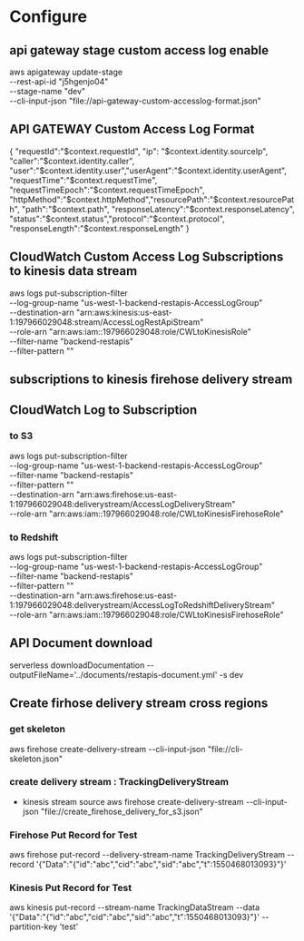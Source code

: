 # Configure

## api gateway stage custom access log enable

aws apigateway update-stage \
--rest-api-id "j5hgenjo04" \
--stage-name "dev" \
--cli-input-json "file://api-gateway-custom-accesslog-format.json"

## API GATEWAY Custom Access Log Format

{ "requestId":"$context.requestId", "ip": "$context.identity.sourceIp", "caller":"$context.identity.caller", "user":"$context.identity.user","userAgent":"$context.identity.userAgent", "requestTime":"$context.requestTime", "requestTimeEpoch":"$context.requestTimeEpoch", "httpMethod":"$context.httpMethod","resourcePath":"$context.resourcePath", "path":"$context.path", "responseLatency":"$context.responseLatency", "status":"$context.status","protocol":"$context.protocol", "responseLength":"$context.responseLength" }

## CloudWatch Custom Access Log Subscriptions to kinesis data stream

aws logs put-subscription-filter \
    --log-group-name "us-west-1-backend-restapis-AccessLogGroup" \
    --destination-arn "arn:aws:kinesis:us-east-1:197966029048:stream/AccessLogRestApiStream" \
    --role-arn "arn:aws:iam::197966029048:role/CWLtoKinesisRole" \
    --filter-name "backend-restapis"  \
    --filter-pattern ""

## subscriptions to kinesis firehose delivery stream


## CloudWatch Log to Subscription

### to S3

aws logs put-subscription-filter \
    --log-group-name "us-west-1-backend-restapis-AccessLogGroup" \
    --filter-name "backend-restapis" \
    --filter-pattern "" \
    --destination-arn "arn:aws:firehose:us-east-1:197966029048:deliverystream/AccessLogDeliveryStream" \
    --role-arn "arn:aws:iam::197966029048:role/CWLtoKinesisFirehoseRole"

### to Redshift

aws logs put-subscription-filter \
    --log-group-name "us-west-1-backend-restapis-AccessLogGroup" \
    --filter-name "backend-restapis" \
    --filter-pattern "" \
    --destination-arn "arn:aws:firehose:us-east-1:197966029048:deliverystream/AccessLogToRedshiftDeliveryStream" \
    --role-arn "arn:aws:iam::197966029048:role/CWLtoKinesisFirehoseRole"

## API Document download

serverless downloadDocumentation --outputFileName='../documents/restapis-document.yml' -s dev


## Create firhose delivery stream cross regions

### get skeleton

aws firehose create-delivery-stream --cli-input-json "file://cli-skeleton.json"

### create delivery stream : TrackingDeliveryStream
 
- kinesis stream source
aws firehose create-delivery-stream --cli-input-json "file://create_firehose_delivery_for_s3.json"

### Firehose Put Record for Test 
aws firehose put-record --delivery-stream-name TrackingDeliveryStream --record '{"Data":"{\"id\":\"abc\",\"cid\":\"abc\",\"sid\":\"abc\",\"t\":1550468013093}"}'


### Kinesis Put Record for Test 
aws kinesis put-record --stream-name TrackingDataStream --data '{"Data":"{\"id\":\"abc\",\"cid\":\"abc\",\"sid\":\"abc\",\"t\":1550468013093}"}' --partition-key 'test'


